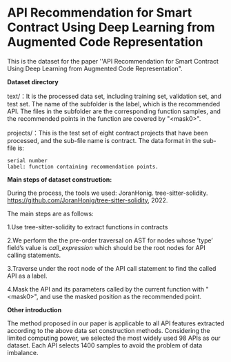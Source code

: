 # API Recommendation for Smart Contract Using Deep Learning from Augmented Code Representation
This is the dataset  for the paper ''API Recommendation for Smart Contract Using Deep Learning from Augmented Code Representation".


**Dataset directory**


text/：It is the processed data set, including training set, validation set, and test set. The name of the subfolder is the label, which is the recommended API. The files in the subfolder are the corresponding function samples, and the recommended points in the function are covered by "\<mask0>".


projects/：This is the test set of eight contract projects that have been processed, and the sub-file name is contract. The data format in the sub-file is:  
```
serial number  
label: function containing recommendation points.
```


**Main steps of dataset construction:**


During the process, the tools we used: JoranHonig. tree-sitter-solidity. https://github.com/JoranHonig/tree-sitter-solidity, 2022.


The main steps are as follows:

1.Use tree-sitter-solidity to extract functions in contracts

2.We perform the the pre-order traversal on AST for nodes whose ’type’ field’s value is *call_expression* which should be the root nodes for API calling statements.

3.Traverse under the root node of the API call statement to find the called API as a label.

4.Mask the API and its parameters called by the current function with "\<mask0>", and use the masked position as the recommended point.

**Other introduction**


The method proposed in our paper is applicable to all API features extracted according to the above data set construction methods. Considering the limited computing power, we selected the most widely used 98 APIs as our dataset. Each API selects 1400 samples to avoid the problem of data imbalance.
